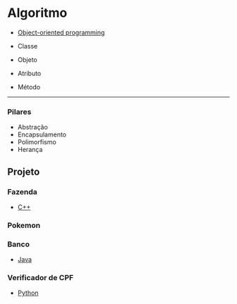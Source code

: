 # Algoritmo

* [Object-oriented programming](https://github.com/computersciencebr/algoritmo/tree/master/oop/)

* Classe
* Objeto
* Atributo 
* Método

---
 
### Pilares
* Abstração
* Encapsulamento
* Polimorfismo
* Herança


## Projeto
### Fazenda
* [C++](https://github.com/computersciencebr/algoritmo/tree/master/oop/src/project/farm/cpp)
### Pokemon
### Banco
* [Java](https://github.com/computersciencebr/algoritmo/tree/master/oop/src/project/bank/java)
### Verificador de CPF
* [Python](https://github.com/computersciencebr/algoritmo/tree/master/oop/src/project/cpf/python)